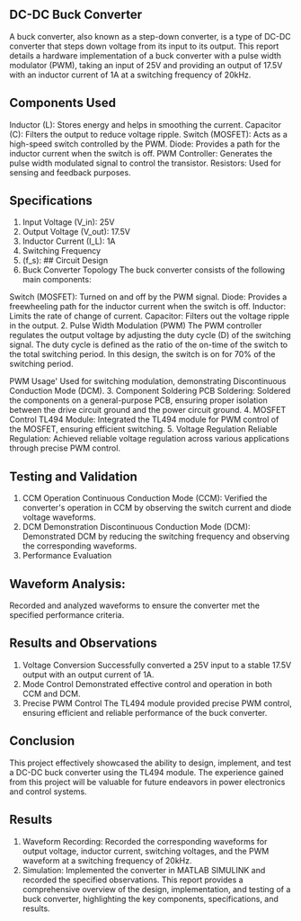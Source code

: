 ## DC-DC Buck Converter
A buck converter, also known as a step-down converter, is a type of DC-DC converter that steps down voltage from its input to its output. This report details a hardware implementation of a buck converter with a pulse width modulator (PWM), taking an input of 25V and providing an output of 17.5V with an inductor current of 1A at a switching frequency of 20kHz.

## Components Used
Inductor (L): Stores energy and helps in smoothing the current.
Capacitor (C): Filters the output to reduce voltage ripple.
Switch (MOSFET): Acts as a high-speed switch controlled by the PWM.
Diode: Provides a path for the inductor current when the switch is off.
PWM Controller: Generates the pulse width modulated signal to control the transistor.
Resistors: Used for sensing and feedback purposes.
## Specifications
1. Input Voltage (V_in): 
25V
2. Output Voltage (V_out): 
17.5V
3. Inductor Current (I_L):
1A
4. Switching Frequency
5.  (f_s): ## Circuit Design
1. Buck Converter Topology
The buck converter consists of the following main components:

Switch (MOSFET): 
Turned on and off by the PWM signal.
Diode:
Provides a freewheeling path for the inductor current when the switch is off.
Inductor: 
Limits the rate of change of current.
Capacitor:
Filters out the voltage ripple in the output.
2. Pulse Width Modulation (PWM)
The PWM controller regulates the output voltage by adjusting the duty cycle (D) of the switching signal. The duty cycle is defined as the ratio of the on-time of the switch to the total switching period. In this design, the switch is on for 70% of the switching period.

PWM Usage'
Used for switching modulation, demonstrating Discontinuous Conduction Mode (DCM).
3. Component Soldering
PCB Soldering:
Soldered the components on a general-purpose PCB, ensuring proper isolation between the drive circuit ground and the power circuit ground.
4. MOSFET Control
TL494 Module:
Integrated the TL494 module for PWM control of the MOSFET, ensuring efficient switching.
5. Voltage Regulation
Reliable Regulation:
Achieved reliable voltage regulation across various applications through precise PWM control.
##  Testing and Validation
1. CCM Operation
Continuous Conduction Mode (CCM): Verified the converter's operation in CCM by observing the switch current and diode voltage waveforms.
2. DCM Demonstration
Discontinuous Conduction Mode (DCM): Demonstrated DCM by reducing the switching frequency and observing the corresponding waveforms.
3. Performance Evaluation
 ## Waveform Analysis:
 Recorded and analyzed waveforms to ensure the converter met the specified performance criteria.
## Results and Observations
1. Voltage Conversion
Successfully converted a 25V input to a stable 17.5V output with an output current of 1A.
2. Mode Control
Demonstrated effective control and operation in both CCM and DCM.
3. Precise PWM Control
The TL494 module provided precise PWM control, ensuring efficient and reliable performance of the buck converter.
## Conclusion
This project effectively showcased the ability to design, implement, and test a DC-DC buck converter using the TL494 module. The experience gained from this project will be valuable for future endeavors in power electronics and control systems.

## Results
1. Waveform Recording: 
Recorded the corresponding waveforms for output voltage, inductor current, switching voltages, and the PWM waveform at a switching frequency of 20kHz.
2. Simulation:
Implemented the converter in MATLAB SIMULINK and recorded the specified observations.
This report provides a comprehensive overview of the design, implementation, and testing of a buck converter, highlighting the key components, specifications, and results.


